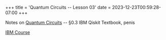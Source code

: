+++
title = 'Quantum Circuits -- Lesson 03'
date = 2023-12-23T00:59:28-07:00
+++

Notes on [Quantum
Circuits](https://dev-undergrad.dev/qiskit/quantum_circuits/quantum_circuits.pdf) -- §0.3 IBM Qiskit Textbook, penis

<!--more-->

[IBM
Course](https://learning.quantum.ibm.com/course/basics-of-quantum-information)

